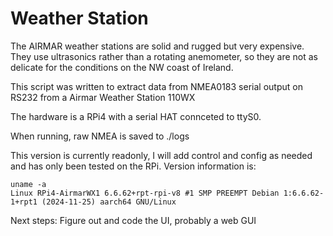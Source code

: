 # Weather Station

The AIRMAR weather stations are solid and rugged but very expensive. They use ultrasonics rather than a rotating anemometer, so they are not as delicate for the conditions on the NW coast of Ireland.

This script was written to extract data from NMEA0183 serial output on RS232 from a Airmar Weather Station 110WX

The hardware is a RPi4 with a serial HAT connceted to ttyS0.

When running, raw NMEA is saved to ./logs

This version is currently readonly, I will add control and config as needed and has only been tested on the RPi. Version information is:

```
uname -a
Linux RPi4-AirmarWX1 6.6.62+rpt-rpi-v8 #1 SMP PREEMPT Debian 1:6.6.62-1+rpt1 (2024-11-25) aarch64 GNU/Linux
```

Next steps: Figure out and code the UI, probably a web GUI

